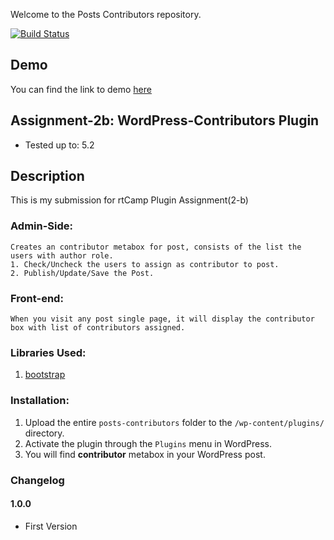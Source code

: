 Welcome to the Posts Contributors repository.

[![Build Status](https://travis-ci.org/sonali11512/posts-contributor.svg?branch=master)](https://travis-ci.org/sonali11512/posts-contributor)

## Demo

You can find the link to demo [here](http://13.127.28.130)

##  Assignment-2b: WordPress-Contributors Plugin 

* Tested up to: 5.2

## Description ##

This is my submission for rtCamp Plugin Assignment(2-b)


###  Admin-Side:

    Creates an contributor metabox for post, consists of the list the users with author role.
    1. Check/Uncheck the users to assign as contributor to post.
    2. Publish/Update/Save the Post.

### Front-end:

    When you visit any post single page, it will display the contributor box with list of contributors assigned.

### Libraries Used:
1. [bootstrap](https://getbootstrap.com/)

### Installation:

1. Upload the entire `posts-contributors` folder to the `/wp-content/plugins/` directory.
2. Activate the plugin through the `Plugins` menu in WordPress.
3. You will find **contributor** metabox in your WordPress post.


### Changelog

#### 1.0.0 ####
* First Version